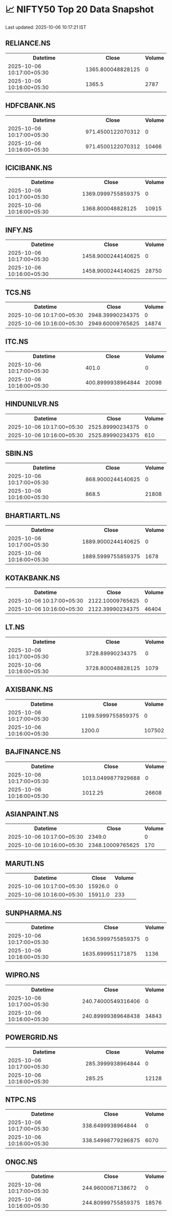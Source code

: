 # 📈 NIFTY50 Top 20 Data Snapshot

Last updated: 2025-10-06 10:17:21 IST

## RELIANCE.NS

<table>
  <tr><th>Datetime</th><th>Close</th><th>Volume</th></tr>
  <tr><td>2025-10-06 10:17:00+05:30</td><td>1365.800048828125</td><td>0</td></tr>
  <tr><td>2025-10-06 10:16:00+05:30</td><td>1365.5</td><td>2787</td></tr>
</table>

## HDFCBANK.NS

<table>
  <tr><th>Datetime</th><th>Close</th><th>Volume</th></tr>
  <tr><td>2025-10-06 10:17:00+05:30</td><td>971.4500122070312</td><td>0</td></tr>
  <tr><td>2025-10-06 10:16:00+05:30</td><td>971.4500122070312</td><td>10466</td></tr>
</table>

## ICICIBANK.NS

<table>
  <tr><th>Datetime</th><th>Close</th><th>Volume</th></tr>
  <tr><td>2025-10-06 10:17:00+05:30</td><td>1369.0999755859375</td><td>0</td></tr>
  <tr><td>2025-10-06 10:16:00+05:30</td><td>1368.800048828125</td><td>10915</td></tr>
</table>

## INFY.NS

<table>
  <tr><th>Datetime</th><th>Close</th><th>Volume</th></tr>
  <tr><td>2025-10-06 10:17:00+05:30</td><td>1458.9000244140625</td><td>0</td></tr>
  <tr><td>2025-10-06 10:16:00+05:30</td><td>1458.9000244140625</td><td>28750</td></tr>
</table>

## TCS.NS

<table>
  <tr><th>Datetime</th><th>Close</th><th>Volume</th></tr>
  <tr><td>2025-10-06 10:17:00+05:30</td><td>2948.39990234375</td><td>0</td></tr>
  <tr><td>2025-10-06 10:16:00+05:30</td><td>2949.60009765625</td><td>14874</td></tr>
</table>

## ITC.NS

<table>
  <tr><th>Datetime</th><th>Close</th><th>Volume</th></tr>
  <tr><td>2025-10-06 10:17:00+05:30</td><td>401.0</td><td>0</td></tr>
  <tr><td>2025-10-06 10:16:00+05:30</td><td>400.8999938964844</td><td>20098</td></tr>
</table>

## HINDUNILVR.NS

<table>
  <tr><th>Datetime</th><th>Close</th><th>Volume</th></tr>
  <tr><td>2025-10-06 10:17:00+05:30</td><td>2525.89990234375</td><td>0</td></tr>
  <tr><td>2025-10-06 10:16:00+05:30</td><td>2525.89990234375</td><td>610</td></tr>
</table>

## SBIN.NS

<table>
  <tr><th>Datetime</th><th>Close</th><th>Volume</th></tr>
  <tr><td>2025-10-06 10:17:00+05:30</td><td>868.9000244140625</td><td>0</td></tr>
  <tr><td>2025-10-06 10:16:00+05:30</td><td>868.5</td><td>21808</td></tr>
</table>

## BHARTIARTL.NS

<table>
  <tr><th>Datetime</th><th>Close</th><th>Volume</th></tr>
  <tr><td>2025-10-06 10:17:00+05:30</td><td>1889.9000244140625</td><td>0</td></tr>
  <tr><td>2025-10-06 10:16:00+05:30</td><td>1889.5999755859375</td><td>1678</td></tr>
</table>

## KOTAKBANK.NS

<table>
  <tr><th>Datetime</th><th>Close</th><th>Volume</th></tr>
  <tr><td>2025-10-06 10:17:00+05:30</td><td>2122.10009765625</td><td>0</td></tr>
  <tr><td>2025-10-06 10:16:00+05:30</td><td>2122.39990234375</td><td>46404</td></tr>
</table>

## LT.NS

<table>
  <tr><th>Datetime</th><th>Close</th><th>Volume</th></tr>
  <tr><td>2025-10-06 10:17:00+05:30</td><td>3728.89990234375</td><td>0</td></tr>
  <tr><td>2025-10-06 10:16:00+05:30</td><td>3728.800048828125</td><td>1079</td></tr>
</table>

## AXISBANK.NS

<table>
  <tr><th>Datetime</th><th>Close</th><th>Volume</th></tr>
  <tr><td>2025-10-06 10:17:00+05:30</td><td>1199.5999755859375</td><td>0</td></tr>
  <tr><td>2025-10-06 10:16:00+05:30</td><td>1200.0</td><td>107502</td></tr>
</table>

## BAJFINANCE.NS

<table>
  <tr><th>Datetime</th><th>Close</th><th>Volume</th></tr>
  <tr><td>2025-10-06 10:17:00+05:30</td><td>1013.0499877929688</td><td>0</td></tr>
  <tr><td>2025-10-06 10:16:00+05:30</td><td>1012.25</td><td>26608</td></tr>
</table>

## ASIANPAINT.NS

<table>
  <tr><th>Datetime</th><th>Close</th><th>Volume</th></tr>
  <tr><td>2025-10-06 10:17:00+05:30</td><td>2349.0</td><td>0</td></tr>
  <tr><td>2025-10-06 10:16:00+05:30</td><td>2348.10009765625</td><td>170</td></tr>
</table>

## MARUTI.NS

<table>
  <tr><th>Datetime</th><th>Close</th><th>Volume</th></tr>
  <tr><td>2025-10-06 10:17:00+05:30</td><td>15926.0</td><td>0</td></tr>
  <tr><td>2025-10-06 10:16:00+05:30</td><td>15911.0</td><td>233</td></tr>
</table>

## SUNPHARMA.NS

<table>
  <tr><th>Datetime</th><th>Close</th><th>Volume</th></tr>
  <tr><td>2025-10-06 10:17:00+05:30</td><td>1636.5999755859375</td><td>0</td></tr>
  <tr><td>2025-10-06 10:16:00+05:30</td><td>1635.699951171875</td><td>1136</td></tr>
</table>

## WIPRO.NS

<table>
  <tr><th>Datetime</th><th>Close</th><th>Volume</th></tr>
  <tr><td>2025-10-06 10:17:00+05:30</td><td>240.74000549316406</td><td>0</td></tr>
  <tr><td>2025-10-06 10:16:00+05:30</td><td>240.89999389648438</td><td>34843</td></tr>
</table>

## POWERGRID.NS

<table>
  <tr><th>Datetime</th><th>Close</th><th>Volume</th></tr>
  <tr><td>2025-10-06 10:17:00+05:30</td><td>285.3999938964844</td><td>0</td></tr>
  <tr><td>2025-10-06 10:16:00+05:30</td><td>285.25</td><td>12128</td></tr>
</table>

## NTPC.NS

<table>
  <tr><th>Datetime</th><th>Close</th><th>Volume</th></tr>
  <tr><td>2025-10-06 10:17:00+05:30</td><td>338.6499938964844</td><td>0</td></tr>
  <tr><td>2025-10-06 10:16:00+05:30</td><td>338.54998779296875</td><td>6070</td></tr>
</table>

## ONGC.NS

<table>
  <tr><th>Datetime</th><th>Close</th><th>Volume</th></tr>
  <tr><td>2025-10-06 10:17:00+05:30</td><td>244.9600067138672</td><td>0</td></tr>
  <tr><td>2025-10-06 10:16:00+05:30</td><td>244.80999755859375</td><td>18576</td></tr>
</table>


